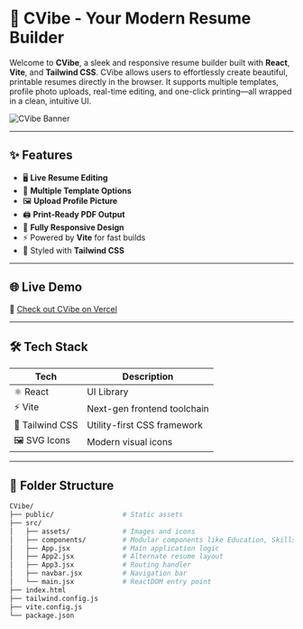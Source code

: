 # 🚀 CVibe - Your Modern Resume Builder

Welcome to **CVibe**, a sleek and responsive resume builder built with **React**, **Vite**, and **Tailwind CSS**. CVibe allows users to effortlessly create beautiful, printable resumes directly in the browser. It supports multiple templates, profile photo uploads, real-time editing, and one-click printing—all wrapped in a clean, intuitive UI.

![CVibe Banner](./src/assets/cvibe-banner.png) <!-- Replace with your actual image if available -->

---

## ✨ Features

- 🖥️ **Live Resume Editing**
- 🎨 **Multiple Template Options**
- 🖼️ **Upload Profile Picture**
- 🖨️ **Print-Ready PDF Output**
- 📱 **Fully Responsive Design**
- ⚡ Powered by **Vite** for fast builds
- 💅 Styled with **Tailwind CSS**

---

## 🌐 Live Demo

🔗 [Check out CVibe on Vercel](https://cvibe-pearl.vercel.app)

---

## 🛠️ Tech Stack

| Tech             | Description                  |
|------------------|------------------------------|
| ⚛️ React         | UI Library                   |
| ⚡ Vite          | Next-gen frontend toolchain  |
| 💨 Tailwind CSS | Utility-first CSS framework  |
| 🖼️ SVG Icons    | Modern visual icons          |

---

## 📂 Folder Structure

```bash
CVibe/
├── public/                 # Static assets
├── src/
│   ├── assets/             # Images and icons
│   ├── components/         # Modular components like Education, Skills, etc.
│   ├── App.jsx             # Main application logic
│   ├── App2.jsx            # Alternate resume layout
│   ├── App3.jsx            # Routing handler
│   ├── navbar.jsx          # Navigation bar
│   └── main.jsx            # ReactDOM entry point
├── index.html
├── tailwind.config.js
├── vite.config.js
└── package.json
